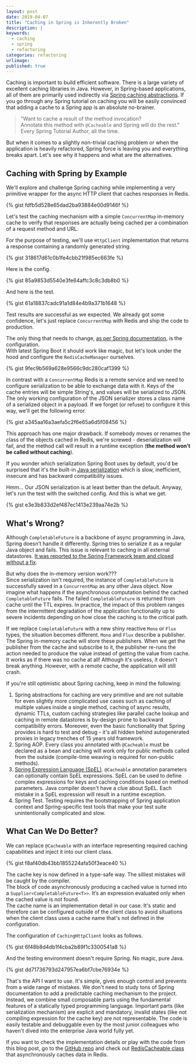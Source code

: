 ```yaml
---
layout: post
date: 2019-04-07
title: "Caching in Spring is Inherently Broken"
description: |
keywords:
  - caching
  - spring
  - refactoring
categories: refactoring
urlimage: 
published: true
---
```


Caching is important to build efficient software. There is a large variety of excellent caching libraries in Java. However, in Spring-based applications, all of them are primarily used indirectly via [Spring caching abstractions](https://docs.spring.io/spring-boot/docs/current/reference/html/boot-features-caching.html). If you go through any Spring tutorial on caching you will be easily convinced that adding a cache to a Spring app is an absolute no-brainer.  

>"Want to cache a result of the method invocation?  
>Annotate this method with `@Cacheable` and Spring will do the rest."  
>Every Spring Tutorial Author, all the time.  

But when it comes to a slightly non-trivial caching problem or when the application is heavily refactored, Spring force is leaving you and everything breaks apart. Let's see why it happens and what are the alternatives.  

<!--more-->

## Caching with Spring by Example

We'll explore and challenge Spring caching while implementing a very primitive wrapper for the async HTTP client that caches responses in Redis.  

{% gist fdfb5d528e65dad2ba93884e00d9146f %}

Let's test the caching mechanism with a simple `ConcurrentMap` in-memory cache to verify that responses are actually being cached per a combination of a request method and URL.  

For the purpose of testing, we'll use `HttpClient` implementation that returns a response containing a randomly generated string.  

{% gist 318617d61c0b1fe4cbb21f985ec663fe %}

Here is the config.  

{% gist 85a9853d5540e3fe64affc3c8c3db8b0 %}

And here is the test. 

{% gist 61a18837cadc91a1d84e4b9a371b1648 %}

Test results are successful as we expected. We already got some confidence, let's just replace `ConcurrentMap` with Redis and ship the code to production.  

The only thing that needs to change, [as per Spring documentation](https://docs.spring.io/spring-boot/docs/current/reference/html/boot-features-caching.html), is the configuration.  
With latest Spring Boot it should work like magic, but let's look under the hood and configure the `RedisCacheManager` ourselves.  

{% gist 9fec9b569a628e9566c9dc280caf1399 %}

In contrast with a `ConcurrentMap` Redis is a remote service and we need to configure serialization to be able to exchange data with it. Keys of the cache entries will be simple String's, and values will be serialized to JSON.  
The only working configuration of the JSON serializer stores a class name of a serialized object in a payload. If we forget (or refuse) to configure it this way, we'll get the following error.  

{% gist a345aa16a3aefa5c2f6e65a6d5f08456 %}

This approach has one major drawback. If somebody moves or renames the class of the objects cached in Redis, we're screwed - deserialization will fail, and the method call will result in a runtime exception (**the method won’t be called without caching**).  

If you wonder which serialization Spring Boot uses by default, you'd be surprised that it's the built-in [Java serialization](https://docs.spring.io/spring-data/redis/docs/current/api/org/springframework/data/redis/serializer/JdkSerializationRedisSerializer.html) which is slow, inefficient, insecure and has backward compatibility issues.  

Hmm... Our JSON serialization is at least better than the default. Anyway, let's run the test with the switched config. And this is what we get.  

{% gist e3e3b833d2ef487ec1413e239aa74e2b %}

## What's Wrong?

Although `CompletableFuture` is a backbone of async programming in Java, Spring doesn’t handle it differently. Spring tries to serialize it as a regular Java object and fails. This issue is relevant to caching in all external datastores. [It was reported to the Spring Framework team and closed without a fix](https://github.com/spring-projects/spring-framework/issues/17559).  

But why does the in-memory version work???  
Since serialization isn't required, the instance of `CompletableFuture` is successfully saved in a `ConcurrentMap` as any other Java object. Now imagine what happens if the asynchronous computation behind the cached `CompletableFuture` fails. The failed `CompletableFuture` is returned from cache until the TTL expires. In practice, the impact of this problem ranges from the intermittent degradation of the application functionality up to severe incidents depending on how close the caching is to the critical path.  

If we replace `CompletableFuture` with a new shiny reactive `Mono` or `Flux` types, the situation becomes different. `Mono` and `Flux` describe a publisher. The Spring in-memory cache will store these publishers. When we get the publisher from the cache and subscribe to it, the publisher re-runs the action needed to produce the value instead of getting the value from cache. It works as if there was no cache at all! Although it's useless, it doesn't break anything. However, with a remote cache, the application will still crash. 

If you're still optimistic about Spring caching, keep in mind the following:  
1. Spring abstractions for caching are very primitive and are not suitable for even slightly more complicated use cases such as caching of multiple values inside a single method, caching of async results, dynamic TTLs, custom caching strategies like parallel cache lookup and caching in remote datastores is by-design prone to backward compatibility errors. Moreover, even the basic functionality that Spring provides is hard to test and debug - it's all hidden behind autogenerated proxies in legacy trenches of 15 years old framework.  
2. Spring AOP. Every class you annotated with `@Cacheable` must be declared as a bean and caching will work only for public methods called from the outside (compile-time weaving is required for non-public methods).  
3. [Spring Expression Language (SpEL)](https://www.baeldung.com/spring-expression-language). `@Cacheable` annotation parameters can optionally contain SpEL expressions. SpEL can be used to define complex expressions for keys and caching conditions based on method parameters. Java compiler doesn't have a clue about SpEL. Each mistake in a SpEL expression will result in a runtime exception.  
4. Spring Test. Testing requires the bootstrapping of Spring application context and Spring-specific test tools that make your test suite unintentionally complicated and slow.  

## What Can We Do Better?

We can replace `@Cacheable` with an interface representing required caching capabilities and inject it into our client class.  

{% gist f8af40db43bb1855224afa50f3eace40 %}

The cache key is now defined in a type-safe way. The silliest mistakes will be caught by the compiler.  
The block of code asynchronously producing a cached value is turned into a `Supplier<CompletableFuture<T>>`. It’s an expression evaluated only when the cached value is not found.  
The cache name is an implementation detail in our case. It's static and therefore can be configured outside of the client class to avoid situations when the client class uses a cache name that's not defined in the configuration.  

The configuration of `CachingHttpClient` looks as follows.  

{% gist 6f48b8d4db1f4cba2b89f1c3300541a8 %}

And the testing environment doesn't require Spring. No magic, pure Java.  

{% gist dd71736793d247957ea6bf7cbe76934e %}

That's the API I want to use. It's simple, gives enough control and prevents from a wide range of mistakes. We don't need to study tons of Spring documentation to add a predictable caching mechanism to the project. Instead, we combine small composable parts using the fundamental features of a statically typed programming language. Important parts (like serialization mechanism) are explicit and mandatory, invalid states (like not compiling expression for the cache key) are not representable. The code is easily testable and debuggable even by the most junior colleagues who haven't dived into the enterprise Java world fully yet.  

If you want to check the implementation details or play with the code from this blog post, go to the [GitHub repo](http://bit.ly/2UEl8Aj) and check out [RedisCacheable class](http://bit.ly/2YVeJ2Z) that asynchronously caches data in Redis.  
